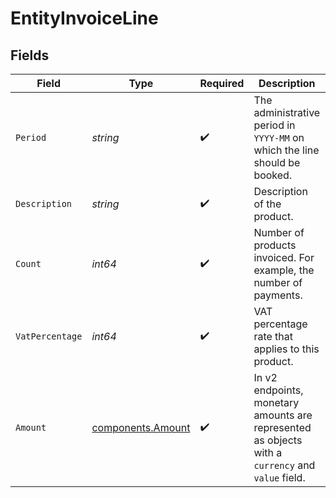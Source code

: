 # EntityInvoiceLine


## Fields

| Field                                                                                             | Type                                                                                              | Required                                                                                          | Description                                                                                       | Example                                                                                           |
| ------------------------------------------------------------------------------------------------- | ------------------------------------------------------------------------------------------------- | ------------------------------------------------------------------------------------------------- | ------------------------------------------------------------------------------------------------- | ------------------------------------------------------------------------------------------------- |
| `Period`                                                                                          | *string*                                                                                          | :heavy_check_mark:                                                                                | The administrative period in `YYYY-MM` on which the line should be booked.                        | 2024-01                                                                                           |
| `Description`                                                                                     | *string*                                                                                          | :heavy_check_mark:                                                                                | Description of the product.                                                                       | Product #1                                                                                        |
| `Count`                                                                                           | *int64*                                                                                           | :heavy_check_mark:                                                                                | Number of products invoiced. For example, the number of payments.                                 | 3                                                                                                 |
| `VatPercentage`                                                                                   | *int64*                                                                                           | :heavy_check_mark:                                                                                | VAT percentage rate that applies to this product.                                                 | 21                                                                                                |
| `Amount`                                                                                          | [components.Amount](../../models/components/amount.md)                                            | :heavy_check_mark:                                                                                | In v2 endpoints, monetary amounts are represented as objects with a `currency` and `value` field. |                                                                                                   |